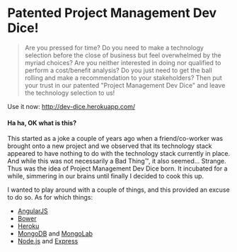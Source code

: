 Patented Project Management Dev Dice!
=====================================

> Are you pressed for time? Do you need to make a technology selection before the
> close of business but feel overwhelmed by the myriad choices? Are you neither
> interested in doing nor qualified to perform a cost/benefit analysis? Do you
> just need to get the ball rolling and make a recommendation to your
> stakeholders? Then put your trust in our patented "Project Management Dev Dice"
> and leave the technology selection to us!

Use it now: <http://dev-dice.herokuapp.com/>

#### Ha ha, OK what is this?

This started as a joke a couple of years ago when a friend/co-worker was brought
onto a new project and we observed that its technology stack appeared to have
nothing to do with the technology stack currently in place. And while this was
not necessarily a Bad Thing&trade;, it also seemed... Strange. Thus was the idea
of Project Management Dev Dice born. It incubated for a while, simmering in our
brains until finally I decided to cook this up.

I wanted to play around with a couple of things, and this provided an excuse to
do so. As for which things:

- [AngularJS](http://angularjs.org/)
- [Bower](http://twitter.github.io/bower/)
- [Heroku](https://www.heroku.com/)
- [MongoDB](http://www.mongodb.org/) and [MongoLab](https://mongolab.com/)
- [Node.js](http://nodejs.org/) and [Express](http://expressjs.com/)

